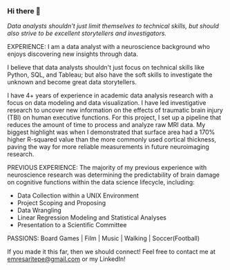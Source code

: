 ### Hi there 👋

*Data analysts shouldn't just limit themselves to technical skills, but should also strive to be excellent storytellers and investigators.*

EXPERIENCE:
I am a data analyst with a neuroscience background who enjoys discovering new insights through data. 

I believe that data analysts shouldn't just focus on technical skills like Python, SQL, and Tableau; but also have the soft skills to investigate the unknown and become great data storytellers. 

I have 4+ years of experience in academic data analysis research with a focus on data modeling and data visualization. I have led investigative research to uncover new information on the effects of traumatic brain injury (TBI) on human executive functions. For this project, I set up a pipeline that reduces the amount of time to process and analyze raw MRI data. My biggest highlight was when I demonstrated that surface area had a 170% higher R-squared value than the more commonly used cortical thickness, paving the way for more reliable measurements in future neuroimaging research. 

PREVIOUS EXPERIENCE:
The majority of my previous experience with neuroscience research was determining the predictability of brain damage on cognitive functions within the data science lifecycle, including:
  * Data Collection within a UNIX Environment
  * Project Scoping and Proposing
  * Data Wrangling
  * Linear Regression Modeling and Statistical Analyses
  * Presentation to a Scientific Committee

PASSIONS:
Board Games | Film | Music | Walking | Soccer(Football) 

If you made it this far, then we should connect! Feel free to contact me at emresaritepe@gmail.com or my LinkedIn!
